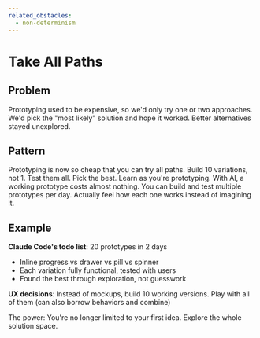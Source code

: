 ```yaml
---
related_obstacles:
  - non-determinism
---
```


# Take All Paths

## Problem
Prototyping used to be expensive, so we'd only try one or two approaches.
We'd pick the "most likely" solution and hope it worked. Better alternatives stayed unexplored.

## Pattern
Prototyping is now so cheap that you can try all paths. Build 10 variations, not 1. Test them all. Pick the best.
Learn as you're prototyping. With AI, a working prototype costs almost nothing. You can build and test multiple prototypes per day.
Actually feel how each one works instead of imagining it.

## Example
**Claude Code's todo list**: 20 prototypes in 2 days
- Inline progress vs drawer vs pill vs spinner
- Each variation fully functional, tested with users
- Found the best through exploration, not guesswork

**UX decisions**: Instead of mockups, build 10 working versions. Play with all of them (can also borrow behaviors and combine)

The power: You're no longer limited to your first idea. Explore the whole solution space.